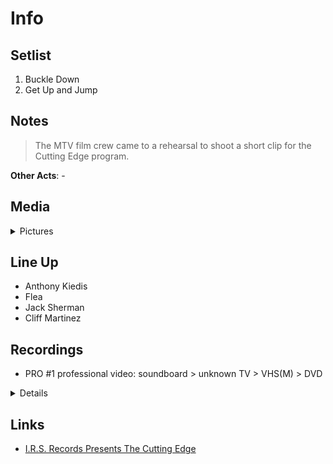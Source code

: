 # Info


## Setlist

1. Buckle Down
2. Get Up and Jump

## Notes

> The MTV film crew came to a rehearsal to shoot a short clip for the Cutting Edge program.

**Other Acts**: -

## Media 

<details>
  <summary>Pictures</summary>
  <!--<img alt="Setlist" title="Setlist" src="_.jpg" height="200" />
  <img alt="Flyer" title="Flyer" src="_.jpg" height="200" />-->
</details>

## Line Up

* Anthony Kiedis
* Flea
* Jack Sherman
* Cliff Martinez

## Recordings

* PRO #1 professional video: soundboard > unknown TV > VHS(M) > DVD
<details>
  <img src="1984-08-26 PRO #1 (1).png" height="200" />
  <img src="1984-08-26 PRO #2 (1).png" height="200" />
  <img src="1984-08-26 PRO #3 (1).png" height="200" />
  <img src="1984-08-26 PRO #4 (1).png" height="200" />
</details>

## Links

* [I.R.S. Records Presents The Cutting Edge](https://en.wikipedia.org/wiki/I.R.S._Records_Presents_The_Cutting_Edge)
